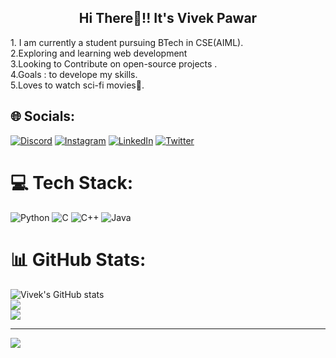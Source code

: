 
<h2 align="center">Hi There👋!! It's Vivek Pawar</h2>
1. I am currently a student pursuing BTech in CSE(AIML).<br>2.Exploring and learning web development<br>3.Looking to Contribute on open-source projects .<br>4.Goals : to develope my skills.<br>5.Loves to watch sci-fi movies🤖.


## 🌐 Socials:
[![Discord](https://img.shields.io/badge/Discord-%237289DA.svg?logo=discord&logoColor=white)](https://discord.gg/iconic_3pv#2210) [![Instagram](https://img.shields.io/badge/Instagram-%23E4405F.svg?logo=Instagram&logoColor=white)](https://instagram.com/iconic_3pv_) [![LinkedIn](https://img.shields.io/badge/LinkedIn-%230077B5.svg?logo=linkedin&logoColor=white)](https://linkedin.com/in/vivek-pawar-2b77581aa) [![Twitter](https://img.shields.io/badge/Twitter-%231DA1F2.svg?logo=Twitter&logoColor=white)](https://twitter.com/vivekp2704)  

# 💻 Tech Stack:
![Python](https://img.shields.io/badge/python-3670A0?style=for-the-badge&logo=python&logoColor=ffdd54) ![C](https://img.shields.io/badge/c-%2300599C.svg?style=for-the-badge&logo=c&logoColor=white) ![C++](https://img.shields.io/badge/c++-%2300599C.svg?style=for-the-badge&logo=c%2B%2B&logoColor=white) ![Java](https://img.shields.io/badge/javascript-%23323330.svg?style=for-the-badge&logo=javascript&logoColor=%23F7DF1E) 

# 📊 GitHub Stats:
![Vivek's GitHub stats](https://github-readme-stats.vercel.app/api?username=iconic-3pv&show_icons=true&theme=transparent)<br/>
![](https://github-readme-streak-stats.herokuapp.com/?user=iconic-3pvark&hide_border=false)<br/>
![](https://github-readme-stats.vercel.app/api/top-langs/?username=iconic-3pv&theme=dark&hide_border=false&include_all_commits=true&count_private=true&layout=compact)



---
[![](https://visitcount.itsvg.in/api?id=iconic-3pv&icon=0&color=0)](https://visitcount.itsvg.in)
  
